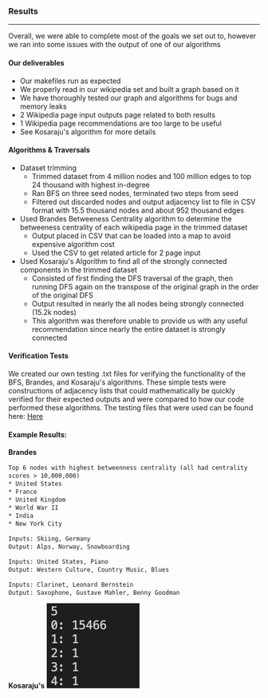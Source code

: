 
### Results
---
Overall, we were able to complete most of the goals we set out to, however we ran into some issues with the output of one of our algorithms
#### Our deliverables
   * Our makefiles run as expected
   * We properly read in our wikipedia set and built a graph based on it
   * We have thoroughly tested our graph and algorithms for bugs and memory leaks
   * 2 Wikipedia page input outputs page related to both results
   * 1 Wikipedia page recommendations are too large to be useful
   * See Kosaraju's algorithm for more details	 
#### Algorithms & Traversals
   * Dataset trimming
      * Trimmed dataset from 4 million nodes and 100 million edges to top 24 thousand with highest in-degree
      * Ran BFS on three seed nodes, terminated two steps from seed
      * Filtered out discarded nodes and output adjacency list to file in CSV format with 15.5 thousand nodes and about 952 thousand edges
   * Used Brandes Betweeness Centrality algorithm to determine the betweeness centrality of each wikipedia page in the trimmed dataset
      * Output placed in CSV that can be loaded into a map to avoid expensive algorithm cost 
      * Used the CSV to get related article for 2 page input	 
   * Used Kosaraju's Algorithm to find all of the strongly connected components in the trimmed dataset
    	* Consisted of first finding the DFS traversal of the graph, then running DFS again on the transpose of the original graph in the order of the original DFS
    	* Output resulted in nearly the all nodes being strongly connected (15.2k nodes)
    	* This algorithm was therefore unable to provide us with any useful recommendation since nearly the entire dataset is strongly connected
#### Verification Tests
We created our own testing .txt files for verifying the functionality of the BFS, Brandes, and Kosaraju's algorithms. These simple tests were constructions of adjacency lists that could mathematically be quickly verified for their expected outputs and were compared to how our code performed these algorithms. The testing files that were used can be found here: [Here](https://github.com/zayaanali/cs225-final-project/tree/main/tests)

#### Example Results:

**Brandes**

```
Top 6 nodes with highest betweenness centrality (all had centrality scores > 10,000,000)
* United States
* France
* United Kingdom
* World War II
* India
* New York City
```
```
Inputs: Skiing, Germany
Output: Alps, Norway, Snowboarding
```
```
Inputs: United States, Piano
Output: Western Culture, Country Music, Blues
```
```
Inputs: Clarinet, Leonard Bernstein
Output: Saxophone, Gustave Mahler, Benny Goodman
```

**Kosaraju's**
![Kosaraju Output](documents/images/kosaraju_result.png)
